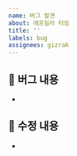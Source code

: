 ```yaml
---
name: 버그 발견
about: 에프킬라 타임
title: ''
labels: bug
assignees: gizrak
---
```


## :bug: 버그 내용
- 

## :pencil: 수정 내용
- 
